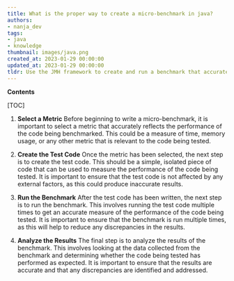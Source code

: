 ```yaml
---
title: What is the proper way to create a micro-benchmark in java?
authors:
- nanja_dev
tags:
- java
- knowledge
thumbnail: images/java.png
created_at: 2023-01-29 00:00:00
updated_at: 2023-01-29 00:00:00
tldr: Use the JMH framework to create and run a benchmark that accurately measures the performance of your code.
---
```


**Contents**

[TOC]

1. **Select a Metric** 
   Before beginning to write a micro-benchmark, it is important to select a metric that accurately reflects the performance of the code being benchmarked. This could be a measure of time, memory usage, or any other metric that is relevant to the code being tested.

2. **Create the Test Code** 
   Once the metric has been selected, the next step is to create the test code. This should be a simple, isolated piece of code that can be used to measure the performance of the code being tested. It is important to ensure that the test code is not affected by any external factors, as this could produce inaccurate results.

3. **Run the Benchmark** 
   After the test code has been written, the next step is to run the benchmark. This involves running the test code multiple times to get an accurate measure of the performance of the code being tested. It is important to ensure that the benchmark is run multiple times, as this will help to reduce any discrepancies in the results.

4. **Analyze the Results** 
   The final step is to analyze the results of the benchmark. This involves looking at the data collected from the benchmark and determining whether the code being tested has performed as expected. It is important to ensure that the results are accurate and that any discrepancies are identified and addressed.
